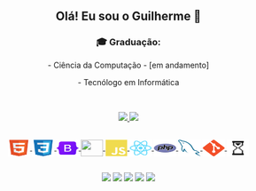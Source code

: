   <div align="center">
    <h2>Olá! Eu sou o Guilherme 👋</h2>
  </div>
  
  <div align="center">
    <h3>🎓 Graduação:</h2>
    <p>- Ciência da Computação - [em andamento]</p>
    <p>- Tecnólogo em Informática</p>
  </div>

  <br><div align="center">
    <a href="https://github.com/GuilhermeDQueiroz">
    <img height="180em" src="https://github-readme-stats.vercel.app/api?username=GuilhermeDQueiroz&show_icons=true&theme=dracula&include_all_commits=true&count_private=true"/>
    <img height="180em" src="https://github-readme-stats.vercel.app/api/top-langs/?username=GuilhermeDQueiroz&layout=compact&langs_count=7&theme=dracula"/>
  </div>
  
  <div class="tecnologias" align="center" style="display: inline_block"><br>
    <img align="center" height="30" width="40" src="https://raw.githubusercontent.com/devicons/devicon/master/icons/html5/html5-original.svg">
    <img align="center" height="30" width="40" src="https://raw.githubusercontent.com/devicons/devicon/master/icons/css3/css3-original.svg">
    <img align="center" height="30" width="40" src="https://raw.githubusercontent.com/devicons/devicon/master/icons/bootstrap/bootstrap-original.svg">
    <img align="center" height="30" width="40" src="https://seeklogo.com/images/M/materialize-logo-0FCAD8A6F8-seeklogo.com.png">
    <img align="center" height="30" width="40" src="https://raw.githubusercontent.com/devicons/devicon/master/icons/javascript/javascript-plain.svg">
    <img align="center" height="30" width="40" src="https://raw.githubusercontent.com/devicons/devicon/master/icons/react/react-original.svg">
    <img align="center" height="30" width="40" src="https://raw.githubusercontent.com/devicons/devicon/master/icons/php/php-original.svg">
    <img align="center" height="30" width="40" src="https://raw.githubusercontent.com/devicons/devicon/master/icons/mysql/mysql-original.svg"> 
    <img align="center" height="30" width="40" src="https://raw.githubusercontent.com/devicons/devicon/master/icons/git/git-original.svg">
    <img align="center" height="30" width="40" src="loading.gif">
  </div>

  ##
  
  <div class="contato" align="center">
    <a href="https://www.instagram.com/guilherme.dq/?hl=pt-br" target="_blank"><img src="https://img.shields.io/badge/-Instagram-%23E4405F?style=for-the-badge&logo=instagram&logoColor=white" target="_blank"></a>
    <a href="https://www.linkedin.com/in/guilherme-diniz-queiroz-60a942196/" target="_blank"><img src="https://img.shields.io/badge/-LinkedIn-%230077B5?style=for-the-badge&logo=linkedin&logoColor=white" target="_blank"></a>
    <a href="https://api.whatsapp.com/send?phone=553299413411&text=Ola%20Guilherme" target="_blank"><img src="https://img.shields.io/badge/-WhatsApp-25D366?style=for-the-badge&logo=whatsapp&logoColor=white" target="_blank"></a>
    <a href="mailto:guilhermequeiroz@ice.ufjf.br" target="_blank"><img src="https://img.shields.io/badge/-Gmail-%23333?style=for-the-badge&logo=gmail&logoColor=white" target="_blank"></a>
    <a href="https://www.instagram.com/guilherme.dq/?hl=pt-br" target="_blank"><img src="https://img.shields.io/badge/-Linktree-%23E4405F?style=for-the-badge&logo=linktree&logoColor=white" target="_blank"></a>
  </div>
